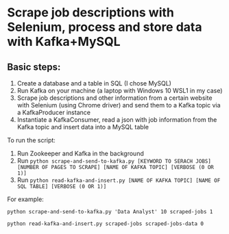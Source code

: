 # Scrape job descriptions with Selenium, process and store data with Kafka+MySQL

## Basic steps:

1. Create a database and a table in SQL (I chose MySQL)
2. Run Kafka on your machine (a laptop with Windows 10 WSL1 in my case)
3. Scrape job descriptions and other information from a certain website with Selenium (using Chrome driver) and send them to a Kafka topic via a KafkaProducer instance
4. Instantiate a KafkaConsumer, read a json with job information from the Kafka topic and insert data into a MySQL table 


To run the script:

1. Run Zookeeper and Kafka in the background
2. Run `python scrape-and-send-to-kafka.py [KEYWORD TO SERACH JOBS] [NUMBER OF PAGES TO SCRAPE] [NAME OF KAFKA TOPIC] [VERBOSE (0 OR 1)]`
3. Run `python read-kafka-and-insert.py [NAME OF KAFKA TOPIC] [NAME OF SQL TABLE] [VERBOSE (0 OR 1)]`

For example:

```
python scrape-and-send-to-kafka.py 'Data Analyst' 10 scraped-jobs 1

python read-kafka-and-insert.py scraped-jobs scraped-jobs-data 0
```

